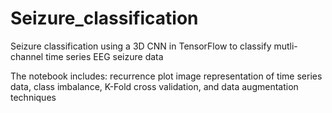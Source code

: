 # Seizure_classification
Seizure classification using a 3D CNN in TensorFlow to classify mutli-channel time series EEG seizure data

The notebook includes: recurrence plot image representation of time series data, class
imbalance, K-Fold cross validation, and data augmentation techniques
